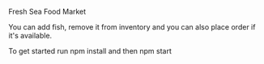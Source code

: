 Fresh Sea Food Market

You can add fish, remove it from inventory and you can also place order if it's available.

To get started run npm install and then npm start
